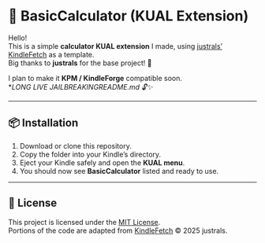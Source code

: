 # 📱 BasicCalculator (KUAL Extension)

Hello!  
This is a simple **calculator KUAL extension** I made, using [justrals’ KindleFetch](https://github.com/justrals/kindlefetch) as a template.  
Big thanks to **justrals** for the base project! 🙏

I plan to make it **KPM / KindleForge** compatible soon.  
**LONG LIVE JAILBREAKINGREADME.md* 🔓✨

---

## 📦 Installation

1. Download or clone this repository.
2. Copy the  folder into your Kindle’s  directory.
3. Eject your Kindle safely and open the **KUAL menu**.
4. You should now see **BasicCalculator** listed and ready to use.

---

## 📝 License

This project is licensed under the [MIT License](./LICENCE).  
Portions of the code are adapted from [KindleFetch](https://github.com/justrals/kindlefetch) © 2025 justrals.

